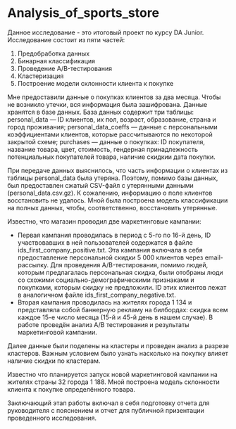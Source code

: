 # Analysis_of_sports_store
Данное исследование - это итоговый проект по курсу DA Junior.
Исследование состоит из пяти частей: 
1. Предобработка данных
2. Бинарная классификация
3. Проведение A/B-тестирования
4. Кластеризация
5. Построение модели склонности клиента к покупке

Мне предоставили данные о покупках клиентов за два месяца. Чтобы не возникло утечки, вся информация была зашифрована. Данные хранятся в базе данных.
База данных содержит три таблицы:
personal_data — ID клиентов, их пол, возраст, образование, страна и город проживания;
personal_data_coeffs — данные с персональными коэффициентами клиентов, которые рассчитываются по некоторой закрытой схеме;
purchases — данные о покупках: ID покупателя, название товара, цвет, стоимость, гендерная принадлежность потенциальных покупателей товара, наличие скидкии дата покупки.

При передаче данных выяснилось, что часть информации о клиентах из таблицы personal_data была утеряна. Поэтому, помимо базы данных, был предоставлен сжатый CSV-файл с утерянными данными (personal_data.csv.gz). К сожалению, информацию о поле клиентов восстановить не удалось. 
Мной была построена модель классификации на полных данных, чтобы, соответственно, восстановить утерянные.

Известно, что магазин проводил две маркетинговые кампании: 
- Первая кампания проводилась в период с 5-го по 16-й день, ID участвовавших в ней пользователей содержатся в файле ids_first_company_positive.txt. Эта кампания включала в себя предоставление персональной скидки 5 000 клиентов через email-рассылку. Для проведения A/B-тестирования, помимо людей, которым предлагалась персональная скидка, были отобраны люди со схожими социально-демографическими признаками и покупками, которым скидку не предложили. ID этих клиентов лежат в аналогичном файле ids_first_company_negative.txt.
- Вторая кампания проводилась на жителях города 1 134 и представляла собой баннерную рекламу на билбордах: скидка всем каждое 15-е число месяца (15-й и 45-й день в нашем случае).
В работе проведён анализ A/B тестирования и результаты маркетинговой кампании.

Далее данные были поделены на кластеры и проведен анализ а разрезе кластеров. Важным условием было узнать насколько на покупку влияет наличие скидки по кластерам.

Известно что планируется запуск новой маркетинговой кампании на жителях страны 32 города 1 188. Мной построена модель склонности клиента к покупке определённого товара.

Заключающий этап работы включал в себя подготовку отчета для руководителя с пояснением и отчет для публичной призентации проведенного исследования.



